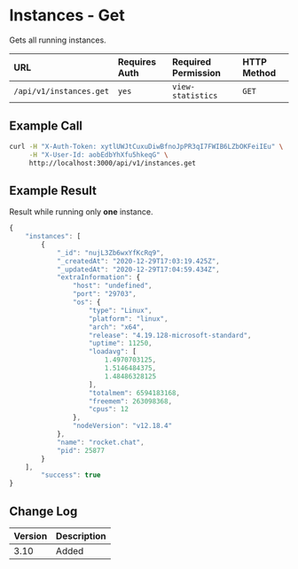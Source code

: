 # Instances - Get

Gets all running instances.

| URL | Requires Auth | Required Permission | HTTP Method |
| :--- | :--- |:--- | :--- |
| `/api/v1/instances.get` | `yes` | `view-statistics` | `GET` |

## Example Call

```bash
curl -H "X-Auth-Token: xytlUWJtCuxuDiwBfnoJpPR3qI7FWIB6LZbOKFeiIEu" \
     -H "X-User-Id: aobEdbYhXfu5hkeqG" \
     http://localhost:3000/api/v1/instances.get
```

## Example Result
Result while running only **one** instance. 
```javascript
{
    "instances": [
        {
            "_id": "nujL3Zb6wxYfKcRq9",
            "_createdAt": "2020-12-29T17:03:19.425Z",
            "_updatedAt": "2020-12-29T17:04:59.434Z",
            "extraInformation": {
                "host": "undefined",
                "port": "29703",
                "os": {
                    "type": "Linux",
                    "platform": "linux",
                    "arch": "x64",
                    "release": "4.19.128-microsoft-standard",
                    "uptime": 11250,
                    "loadavg": [
                        1.4970703125,
                        1.5146484375,
                        1.48486328125
                    ],
                    "totalmem": 6594183168,
                    "freemem": 263098368,
                    "cpus": 12
                },
                "nodeVersion": "v12.18.4"
            },
            "name": "rocket.chat",
            "pid": 25877
        }
    ],
        "success": true
}
```

## Change Log

| Version | Description |
| :--- | :--- |
| 3.10 | Added |

